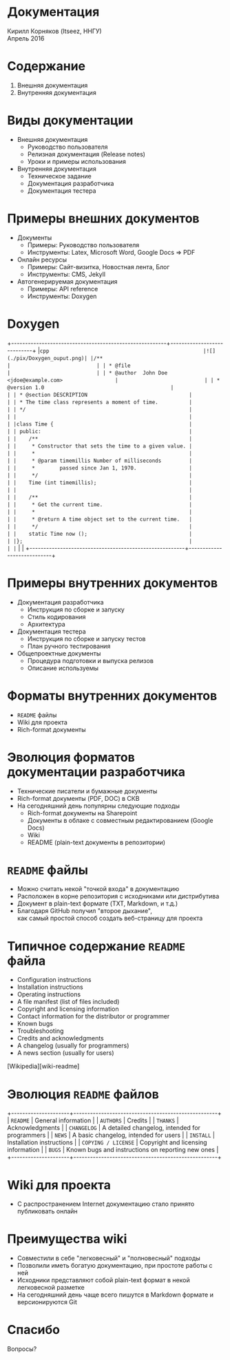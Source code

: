 # Документация

Кирилл Корняков (Itseez, ННГУ)\
Апрель 2016

<!-- TODO
-->

# Содержание

  1. Внешняя документация
  1. Внутренняя документация

# Виды документации

  - Внешняя документация
    - Руководство пользователя
    - Релизная документация (Release notes)
    - Уроки и примеры использования
  - Внутренняя документация
    - Техническое задание
    - Документация разработчика
    - Документация тестера

# Примеры внешних документов

  - Документы
    - Примеры: Руководство пользователя
    - Инструменты: Latex, Microsoft Word, Google Docs => PDF
  - Онлайн ресурсы
    - Примеры: Сайт-визитка, Новостная лента, Блог
    - Инструменты: CMS, Jekyll
  - Автогенерируемая документация
    - Примеры: API reference
    - Инструменты: Doxygen

# Doxygen

+--------------------------------------------------------+----------------------------+
|```cpp                                                  |![](./pix/Doxygen_ouput.png)|
|/**                                                     |                            |
| * @file                                                |                            |
| * @author  John Doe <jdoe@example.com>                 |                            |
| * @version 1.0                                         |                            |
| * @section DESCRIPTION                                 |                            |
| * The time class represents a moment of time.          |                            |
| */                                                     |                            |
|                                                        |                            |
|class Time {                                            |                            |
| public:                                                |                            |
|    /**                                                 |                            |
|     * Constructor that sets the time to a given value. |                            |
|     *                                                  |                            |
|     * @param timemillis Number of milliseconds         |                            |
|     *        passed since Jan 1, 1970.                 |                            |
|     */                                                 |                            |
|    Time (int timemillis);                              |                            |
|                                                        |                            |
|    /**                                                 |                            |
|     * Get the current time.                            |                            |
|     *                                                  |                            |
|     * @return A time object set to the current time.   |                            |
|     */                                                 |                            |
|    static Time now ();                                 |                            |
|};                                                      |                            |
|```                                                     |                            |
+--------------------------------------------------------+----------------------------+

# Примеры внутренних документов

  - Документация разработчика
    - Инструкция по сборке и запуску
    - Стиль кодирования
    - Архитектура
  - Документация тестера
    - Инструкция по сборке и запуску тестов
    - План ручного тестирования
  - Общепроектные документы
    - Процедура подготовки и выпуска релизов
    - Описание используемы

# Форматы внутренних документов

  - `README` файлы
  - Wiki для проекта
  - Rich-format документы

# Эволюция форматов документации разработчика

  - Технические писатели и бумажные документы
  - Rich-format документы (PDF, DOC) в СКВ
  - На сегодняшний день популярны следующие подходы
    - Rich-format документы на Sharepoint
    - Документы в облаке с совместным редактированием (Google Docs)
    - Wiki
    - README (plain-text документы в репозитории)

# `README` файлы

  - Можно считать некой "точкой входа" в документацию
  - Расположен в корне репозитория с исходниками или дистрибутива
  - Документ в plain-text формате (TXT, Markdown, и т.д.)
  - Благодаря GitHub получил "второе дыхание",\
    как самый простой способ создать веб-страницу для проекта

# Типичное содержание `README` файла

  - Configuration instructions
  - Installation instructions
  - Operating instructions
  - A file manifest (list of files included)
  - Copyright and licensing information
  - Contact information for the distributor or programmer
  - Known bugs
  - Troubleshooting
  - Credits and acknowledgments
  - A changelog (usually for programmers)
  - A news section (usually for users)

[Wikipedia][wiki-readme]

# Эволюция `README` файлов

+---------------------+----------------------------------------------------+
| `README`            | General information                                |
| `AUTHORS`           | Credits                                            |
| `THANKS`            | Acknowledgments                                    |
| `CHANGELOG`         | A detailed changelog, intended for programmers     |
| `NEWS`              | A basic changelog, intended for users              |
| `INSTALL`           | Installation instructions                          |
| `COPYING / LICENSE` | Copyright and licensing information                |
| `BUGS`              | Known bugs and instructions on reporting new ones  |
+---------------------+----------------------------------------------------+

# Wiki для проекта

  - С распространением Internet документацию стало принято публиковать онлайн

# Преимущества wiki

  - Совместили в себе "легковесный" и "полновесный" подходы
  - Позволили иметь богатую документацию, при простоте работы с ней
  - Исходники представляют собой plain-text формат в некой легковесной разметке
  - На сегодняшний день чаще всего пишутся в Markdown формате и версионируются Git

# Спасибо

Вопросы?

<!-- LINKS -->
